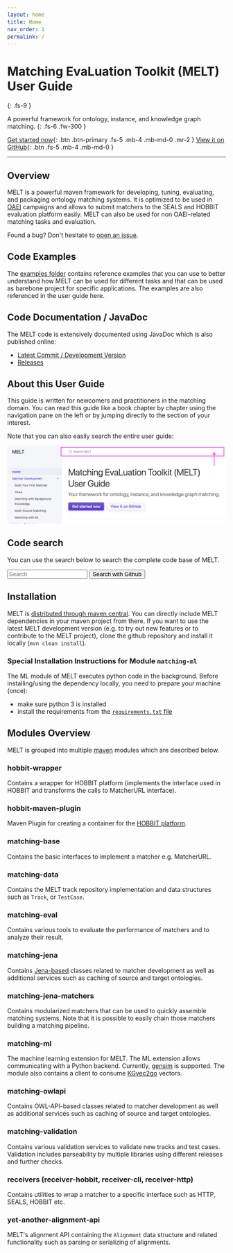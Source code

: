 ```yaml
---
layout: home
title: Home
nav_order: 1
permalink: /
---
```


# Matching EvaLuation Toolkit (MELT) <br/>User Guide
{: .fs-9 }

A powerful framework for ontology, instance, and knowledge graph matching.
{: .fs-6 .fw-300 }

[Get started now](#overview){: .btn .btn-primary .fs-5 .mb-4 .mb-md-0 .mr-2 } [View it on GitHub](https://github.com/dwslab/melt){: .btn .fs-5 .mb-4 .mb-md-0 }

---

## Overview
MELT is a powerful maven framework for developing, tuning, evaluating, and packaging ontology matching systems.
It is optimized to be used in [OAEI](http://oaei.ontologymatching.org/) campaigns and allows to submit matchers to the SEALS and HOBBIT evaluation platform easily. 
MELT can also be used for non OAEI-related matching tasks and evaluation.

Found a bug? Don't hesitate to <a href="https://github.com/dwslab/melt/issues">open an issue</a>.

## Code Examples
The [examples folder](https://github.com/dwslab/melt/tree/master/examples) contains reference examples that you can use to better understand how MELT can be used for different tasks and that can be used as barebone project for specific applications. The examples are also referenced in the user guide here.

## Code Documentation / JavaDoc
The MELT code is extensively documented using JavaDoc which is also published online:
- [Latest Commit / Development Version](/javadoc_latest/index.html)
- [Releases](https://javadoc.io/doc/de.uni-mannheim.informatik.dws.melt)

## About this User Guide
This guide is written for newcomers and practitioners in the matching domain. You can read this guide like a book chapter by chapter using the navigation pane on the left or by jumping directly to the section of your interest.

Note that you can also easily search the entire user guide: 

![image](/media/search_screenshot.png)

## Code search
You can use the search below to search the complete code base of MELT.
<form>
<input type="search" class="form-control" id="searchText" placeholder="Search">
<button type="submit" name="button" class="btn btn-primary" onclick="window.open('https://github.com/search?q=' + encodeURIComponent(document.getElementById('searchText').value) + '+repo%3Adwslab%2Fmelt&type=Code','_blank');">Search with Github</button>
</form>

## Installation
MELT is [distributed through maven central](https://mvnrepository.com/artifact/de.uni-mannheim.informatik.dws.melt).
You can directly include MELT dependencies in your maven project from there.
If you want to use the latest MELT development version (e.g. to try out new features or to contribute to the MELT project), clone the github repository and install it locally (`mvn clean install`).

### Special Installation Instructions for Module `matching-ml`
The ML module of MELT executes python code in the background. Before installing/using the dependency locally, you need to prepare your machine (once):
- make sure python 3 is installed
- install the requirements from the [`requirements.txt` file](https://github.com/dwslab/melt/blob/master/matching-ml/src/main/resources/requirements.txt)

## Modules Overview
MELT is grouped into multiple [maven](https://maven.apache.org/what-is-maven.html) modules which are described below.

### hobbit-wrapper
Contains a wrapper for HOBBIT platform (implements the interface used in HOBBIT and transforms the calls to MatcherURL interface).

### hobbit-maven-plugin
Maven Plugin for creating a container for the [HOBBIT platform](https://project-hobbit.eu/outcomes/hobbit-platform/).

### matching-base
Contains the basic interfaces to implement a matcher e.g. MatcherURL.

### matching-data
Contains the MELT track repository implementation and data structures such as `Track`, or `TestCase`.

### matching-eval
Contains various tools to evaluate the performance of matchers and to analyze their result.

### matching-jena
Contains [Jena-based](https://jena.apache.org/) classes related to matcher development as well as additional services such as caching of source and target ontologies.  

### matching-jena-matchers
Contains modularized matchers that can be used to quickly assemble matching systems. Note that it is possible to easily chain those matchers building a matching pipeline.

### matching-ml
The machine learning extension for MELT. The ML extension allows communicating with a Python backend.
Currently, [gensim](https://radimrehurek.com/gensim/) is supported. The module also contains a client to consume
<a href="http://kgvec2go.org/">KGvec2go</a> vectors.

### matching-owlapi
Contains OWL-API-based classes related to matcher development as well as additional services such as caching of source and target ontologies.  

### matching-validation
Contains various validation services to validate new tracks and test cases. Validation includes parseability by multiple libraries using different releases and further checks.

### receivers (receiver-hobbit, receiver-cli, receiver-http)
Contains utilities to wrap a matcher to a specific interface such as HTTP, SEALS, HOBBIT etc.

### yet-another-alignment-api
MELT's alignment API containing the `Alignment` data structure and related functionality such as parsing or serializing of alignments.


